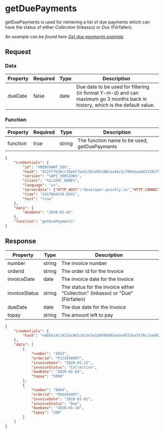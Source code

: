 # getDuePayments

<include from="Snippets-PaymentAPI.md" element-id="snippet-header"></include>

getDuePayments is used for retrieving a list of due payments which can have the status of either *Collection* (Inkasso) or *Due* (Förfallen).

*An example can be found here [Get due payments example](Get-due-payments.md)*

## Request

### Data
| Property | Required | Type | Description                                                                                                                  |
|----------|----------|------|------------------------------------------------------------------------------------------------------------------------------|
| dueDate  | false    | date | Due date to be used for filtering (in format Y-m-d) and can maximum go 3 months back in history, which is the default value. |

### Function
| Property | Required | Type   | Description                                  |
|----------|----------|--------|----------------------------------------------|
| function | true     | string | The function name to be used, getDuePayments |

```json
{
    "credentials": {
        "id": "%MERCHANT_ID%",
        "hash": "d12fffb30cc76ebf7ba5c5bc496188cea46c1cf09ebaa4421391f9571bd4df6920223222e87b6bf0dcb7fa8867410851e148f84f9dec6d94b1fddf9f66dc1307",
        "version": "%API_VERSION%",
        "client": "%CLIENT_NAME%",
        "language": "sv",
        "serverdata": {"HTTP_HOST":"developer.qvickly.io","HTTP_CONNECTION":"keep-alive","HTTP_CACHE_CONTROL":"max-age=0","HTTP_ACCEPT":"text\/html,application\/xhtml+xml,application\/xml;q=0.9,image\/webp,*\/*;q=0.8","HTTP_USER_AGENT":"Mozilla\/5.0 (Macintosh; Intel Mac OS X 10_10_1) AppleWebKit\/537.36 (KHTML, like Gecko) Chrome\/39.0.2171.95 Safari\/537.36","HTTP_ACCEPT_ENCODING":"gzip, deflate, sdch","HTTP_ACCEPT_LANGUAGE":"en-US,en;q=0.8","PATH":"\/sbin:\/usr\/sbin:\/bin:\/usr\/bin","SERVER_SOFTWARE":"Apache\/2.2.26 (Amazon)","SERVER_NAME":"developer.qvickly.io","SERVER_ADDR":"172.31.22.88","SERVER_PORT":"80","REMOTE_ADDR":"2.71.114.219","REMOTE_PORT":"53241","GATEWAY_INTERFACE":"CGI\/1.1","SERVER_PROTOCOL":"HTTP\/1.1","REQUEST_METHOD":"GET","QUERY_STRING":"","REQUEST_TIME":1421313644},
        "time": "1417004339.9291",
        "test": "true"
    },
    "data": {
        "dueDate": "2020-01-01"
    },
    "function": "getDuePayments"
}
```

## Response

| Property      | Type   | Description                                                                   |
|---------------|--------|-------------------------------------------------------------------------------|
| number        | string | The invoice number                                                            |
| orderid       | string | The order id for the Invoice                                                  |
| invoiceDate   | date   | The invoice date for the Invoice                                              |
| invoiceStatus | string | The status for the Invoice either "Collection" (Inkasso) or "Due" (Förfallen) |
| dueDate       | date   | The due date for the Invoice                                                  |
| topay         | string | The amount left to pay                                                        |

```json
{
    "credentials": {
        "hash": "edbbb1411422ac0d1cbc5e3a1b8948d01edaa4553ea7a78c1aad823db9f49acbc0b6f9d02769cae8975fe5f44bba13050a5b9c2e19f0f488b9faa7df66029520"
    },
    "data": [
        {
            "number": "4833",
            "orderid": "P123456997",
            "invoiceDate": "2020-01-21",
            "invoiceStatus": "Collection",
            "dueDate": "2020-02-04",
            "topay": "5000"
        },
        {
            "number": "9864",
            "orderid": "P84456997",
            "invoiceDate": "2020-01-01",
            "invoiceStatus": "Due",
            "dueDate": "2020-01-18",
            "topay": "200"
        }
    ]
}
```